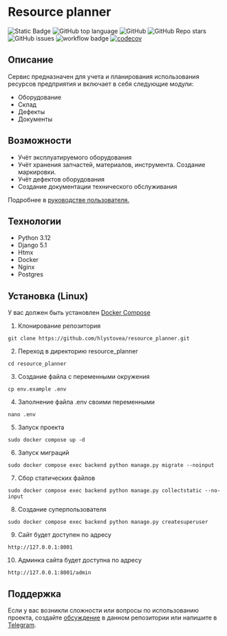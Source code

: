 # Resource planner

![Static Badge](https://img.shields.io/badge/hlystovea-resource_planner-resource_planner)
![GitHub top language](https://img.shields.io/github/languages/top/hlystovea/resource_planner)
![GitHub](https://img.shields.io/github/license/hlystovea/resource_planner)
![GitHub Repo stars](https://img.shields.io/github/stars/hlystovea/resource_planner)
![GitHub issues](https://img.shields.io/github/issues/hlystovea/resource_planner)
![workflow badge](https://github.com/hlystovea/resource_planner/actions/workflows/main.yml/badge.svg)
[![codecov](https://codecov.io/gh/hlystovea/resource_planner/graph/badge.svg?token=QDHUX6DVHW)](https://codecov.io/gh/hlystovea/resource_planner)

## Описание
Сервис предназначен для учета и планирования использования ресурсов предприятия и включает в себя следующие модули:
- Оборудование
- Склад
- Дефекты
- Документы

## Возможности
- Учёт эксплуатируемого оборудования
- Учёт хранения запчастей, материалов, инструмента. Создание маркировки.
- Учёт дефектов оборудования
- Создание документации технического обслуживания

Подробнее в [руководстве пользователя.](docs/user_guide.md)

## Технологии
- Python 3.12
- Django 5.1
- Htmx
- Docker
- Nginx
- Postgres

## Установка (Linux)
У вас должен быть установлен [Docker Compose](https://docs.docker.com/compose/)

1. Клонирование репозитория

```git clone https://github.com/hlystovea/resource_planner.git```  

2. Переход в директорию resource_planner

```cd resource_planner```

3. Создание файла с переменными окружения

```cp env.example .env```

4. Заполнение файла .env своими переменными

```nano .env```

5. Запуск проекта

```sudo docker compose up -d```

6. Запуск миграций

```sudo docker compose exec backend python manage.py migrate --noinput```

7. Сбор статических файлов

```sudo docker compose exec backend python manage.py collectstatic --no-input```

8. Создание суперпользователя

```sudo docker compose exec backend python manage.py createsuperuser```

9. Сайт будет доступен по адресу
 
```http://127.0.0.1:8001```

10. Админка сайта будет доступна по адресу

```http://127.0.0.1:8001/admin```

## Поддержка
Если у вас возникли сложности или вопросы по использованию проекта, создайте 
[обсуждение](https://github.com/hlystovea/resource_planner/issues/new/choose) в данном репозитории или напишите в [Telegram](https://t.me/hlystovea).

